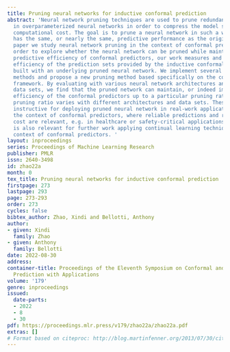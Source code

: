 ```yaml
---
title: Pruning neural networks for inductive conformal prediction
abstract: 'Neural network pruning techniques are used to prune redundant parameters
  in overparameterized neural networks in order to compress the model size and reduce
  computational cost. The goal is to prune a neural network in such a way that it
  has the same, or nearly the same, predictive performance as the original. In this
  paper we study neural network pruning in the context of conformal prediction. In
  order to explore whether the neural network can be pruned while maintaining the
  predictive efficiency of conformal predictors, our work measures and compares the
  efficiency of the prediction sets provided by the inductive conformal predictor
  built with an underlying pruned neural network. We implement several existing pruning
  methods and propose a new pruning method based specifically on the conformal prediction
  framework. By evaluating with various neural network architectures and across several
  data sets, we find that the pruned network can maintain, or indeed improve, the
  efficiency of the conformal predictors up to a particular pruning ratio and this
  pruning ratio varies with different architectures and data sets. These results are
  instructive for deploying pruned neural network in real-work applications within
  the context of conformal predictors, where reliable predictions and reduced computational
  cost are relevant, e.g. in healthcare or safety-critical applications. This work
  is also relevant for further work applying continual learning techniques in the
  context of conformal predictors. '
layout: inproceedings
series: Proceedings of Machine Learning Research
publisher: PMLR
issn: 2640-3498
id: zhao22a
month: 0
tex_title: Pruning neural networks for inductive conformal prediction
firstpage: 273
lastpage: 293
page: 273-293
order: 273
cycles: false
bibtex_author: Zhao, Xindi and Bellotti, Anthony
author:
- given: Xindi
  family: Zhao
- given: Anthony
  family: Bellotti
date: 2022-08-30
address:
container-title: Proceedings of the Eleventh Symposium on Conformal and Probabilistic
  Prediction with Applications
volume: '179'
genre: inproceedings
issued:
  date-parts:
  - 2022
  - 8
  - 30
pdf: https://proceedings.mlr.press/v179/zhao22a/zhao22a.pdf
extras: []
# Format based on citeproc: http://blog.martinfenner.org/2013/07/30/citeproc-yaml-for-bibliographies/
---
```

